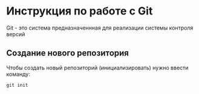 # Инструкция по работе с Git

Git - это система предназначеннная для реализации системы контроля версий

## Создание нового репозитория

Чтобы создать новый репозиторий (инициализировать) нужно ввести команду:

    git init

